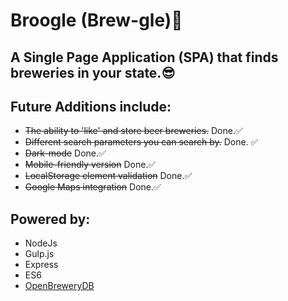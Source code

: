 # Broogle (Brew-gle)🍺

## A Single Page Application (SPA) that finds breweries in your state.😎

## Future Additions include:
* ~~The ability to 'like' and store beer breweries.~~ Done.✅
* ~~Different search parameters you can search by.~~ Done. ✅
* ~~Dark-mode~~ Done.✅
* ~~Mobile-friendly version~~ Done.✅
* ~~LocalStorage element validation~~ Done.✅
*   ~~Google Maps integration~~ Done.✅

## Powered by:
* NodeJs
* Gulp.js
* Express
* ES6
* [OpenBreweryDB](https://www.openbrewerydb.org/)




